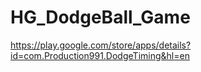 # HG_DodgeBall_Game
https://play.google.com/store/apps/details?id=com.Production991.DodgeTiming&hl=en
